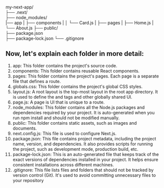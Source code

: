 my-next-app/           
  ├── .next/           
  ├── node_modules/    
  |── app
  | ├── components
  | │   └── Card.js
  | ├── pages
  |     ├── Home.js
  |     └── About.js
  ├── public/          
  ├── package.json     
  ├── package-lock.json
  └── .gitignore       

Now, let's explain each folder in more detail:
---------------------------------------------------------------------------------------------------------------
1. app: This folder contains the project's source code.
2. components: This folder contains reusable React components.
3. pages: This folder contains the project's pages. Each page is a separate file that defines a route.
4. globals.css: This folder contains the project's global CSS styles.
5. layout.js: A root layout is the top-most layout in the root app directory. It is used to define the <html> and <body> tags and other globally shared UI.
6. page.js: A page is UI that is unique to a route.
7. node_modules: This folder contains all the Node.js packages and dependencies required by your project. It is auto-generated when you run npm install and should not be modified manually.
8. public: This folder contains static assets, such as images and documents.
9. next.config.js: This file is used to configure Next.js.
10. package.json: This file contains project metadata, including the project name, version, and dependencies. It also provides scripts for running the project, such as development mode, production build, etc.
11. package-lock.json: This is an auto-generated file that keeps track of the exact versions of dependencies installed in your project. It helps ensure consistent installations across different machines.
12. .gitignore: This file lists files and folders that should not be tracked by version control (Git). It's used to avoid committing unnecessary files to your repository
